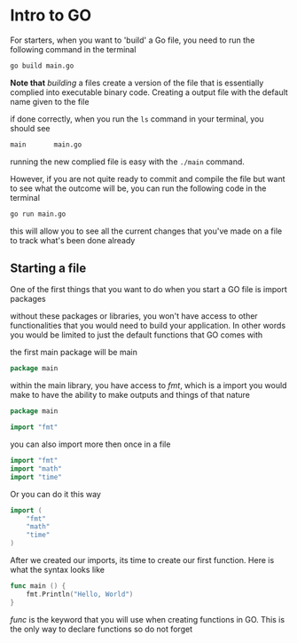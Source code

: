# Intro to GO

For starters, when you want to 'build' a Go file, you need to run the following command in the terminal

```bash
go build main.go
```

**Note that** _building_ a files create a version of the file that is essentially complied into executable binary code. Creating a output file with the default name given to the file

if done correctly, when you run the `ls` command in your terminal, you should see

```bash
main       main.go
```

running the new complied file is easy with the `./main` command.

However, if you are not quite ready to commit and compile the file but want to see what the outcome will be, you can run the following code in the terminal

```bash
go run main.go
```

this will allow you to see all the current changes that you've made on a file to track what's been done already

## Starting a file

One of the first things that you want to do when you start a GO file is import packages

without these packages or libraries, you won't have access to other functionalities that you would need to build your application. In other words you would be limited to just the default functions that GO comes with

the first main package will be main

```go
package main
```

within the main library, you have access to _fmt_, which is a import you would make to have the ability to make outputs and things of that nature

```go
package main

import "fmt"
```

you can also import more then once in a file

```go
import "fmt"
import "math"
import "time"
```

Or you can do it this way

```go
import (
    "fmt"
    "math"
    "time"
)
```

After we created our imports, its time to create our first function. Here is what the syntax looks like

```go
func main () {
    fmt.Println("Hello, World")
}
```

_func_ is the keyword that you will use when creating functions in GO. This is the only way to declare functions so do not forget
